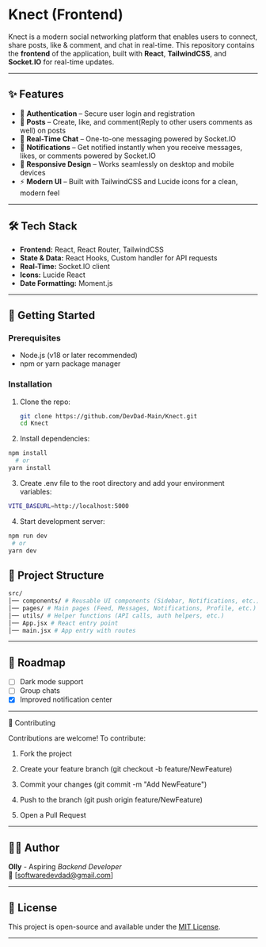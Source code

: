 # Knect (Frontend)

Knect is a modern social networking platform that enables users to connect, share posts, like & comment, and chat in real-time. This repository contains the **frontend** of the application, built with **React**, **TailwindCSS**, and **Socket.IO** for real-time updates.

---

## ✨ Features

- 🔐 **Authentication** – Secure user login and registration
- 📝 **Posts** – Create, like, and comment(Reply to other users comments as well) on posts
- 💬 **Real-Time Chat** – One-to-one messaging powered by Socket.IO
- 🔔 **Notifications** – Get notified instantly when you receive messages, likes, or comments powered by Socket.IO
- 📱 **Responsive Design** – Works seamlessly on desktop and mobile devices
- ⚡ **Modern UI** – Built with TailwindCSS and Lucide icons for a clean, modern feel

---

## 🛠️ Tech Stack

- **Frontend:** React, React Router, TailwindCSS
- **State & Data:** React Hooks, Custom handler for API requests
- **Real-Time:** Socket.IO client
- **Icons:** Lucide React
- **Date Formatting:** Moment.js

---

## 🚀 Getting Started

### Prerequisites

- Node.js (v18 or later recommended)
- npm or yarn package manager

### Installation

1. Clone the repo:

   ```bash
   git clone https://github.com/DevDad-Main/Knect.git
   cd Knect
   ```

2. Install dependencies:

```bash
npm install
  # or
yarn install
```

3. Create .env file to the root directory and add your environment variables:

```bash
VITE_BASEURL=http://localhost:5000
```

4. Start development server:

```bash
npm run dev
 # or
yarn dev
```

## 📂 Project Structure

```bash
src/
│── components/ # Reusable UI components (Sidebar, Notifications, etc.)
│── pages/ # Main pages (Feed, Messages, Notifications, Profile, etc.)
│── utils/ # Helper functions (API calls, auth helpers, etc.)
│── App.jsx # React entry point
│── main.jsx # App entry with routes

```

---

## 🔮 Roadmap

- [ ] Dark mode support
- [ ] Group chats
- [x] Improved notification center

---

🤝 Contributing

Contributions are welcome! To contribute:

1. Fork the project

2. Create your feature branch (git checkout -b feature/NewFeature)

3. Commit your changes (git commit -m "Add NewFeature")

4. Push to the branch (git push origin feature/NewFeature)

5. Open a Pull Request

---

## 🧑‍💻 Author

**Olly** - Aspiring _Backend Developer_  
📨 [softwaredevdad@gmail.com]

---

## 🪪 License

This project is open-source and available under the [MIT License](LICENSE).

---
